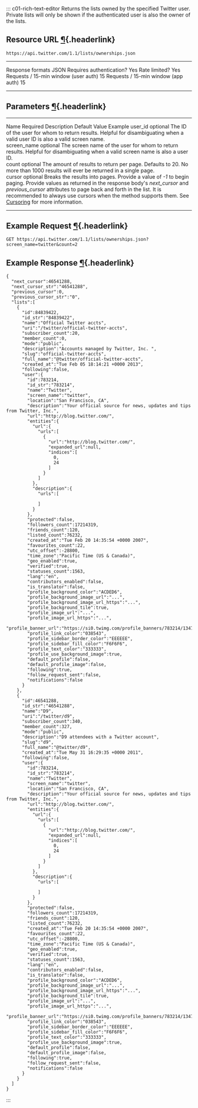 <div>

::: c01-rich-text-editor
Returns the lists owned by the specified Twitter user. Private lists
will only be shown if the authenticated user is also the owner of the
lists.

## Resource URL [¶](#resource-url){.headerlink}

` https://api.twitter.com/1.1/lists/ownerships.json `

  -------------------------------------- ------
  Response formats                       JSON
  Requires authentication?               Yes
  Rate limited?                          Yes
  Requests / 15-min window (user auth)   15
  Requests / 15-min window (app auth)    15
  -------------------------------------- ------

## Parameters [¶](#parameters){.headerlink}

  ------------- ---------- ------------------------------------------------------------------------------------------------------------------------------------------------------------------------------------------------------------------------------------------------------------------------------------------------------------------------------------------------------- --------------- ---------
  Name          Required   Description                                                                                                                                                                                                                                                                                                                                             Default Value   Example
  user_id       optional   The ID of the user for whom to return results. Helpful for disambiguating when a valid user ID is also a valid screen name.                                                                                                                                                                                                                                             
  screen_name   optional   The screen name of the user for whom to return results. Helpful for disambiguating when a valid screen name is also a user ID.                                                                                                                                                                                                                                          
  count         optional   The amount of results to return per page. Defaults to 20. No more than 1000 results will ever be returned in a single page.                                                                                                                                                                                                                                             
  cursor        optional   Breaks the results into pages. Provide a value of *-1* to begin paging. Provide values as returned in the response body\'s *next_cursor* and *previous_cursor* attributes to page back and forth in the list. It is recommended to always use cursors when the method supports them. See [Cursoring](/en/docs/basics/cursoring) for more information.                   
  ------------- ---------- ------------------------------------------------------------------------------------------------------------------------------------------------------------------------------------------------------------------------------------------------------------------------------------------------------------------------------------------------------- --------------- ---------

## Example Request [¶](#example-request){.headerlink}

` GET https://api.twitter.com/1.1/lists/ownerships.json?screen_name=twitter&count=2 `

## Example Response [¶](#example-response){.headerlink}

    {
      "next_cursor":46541288,
      "next_cursor_str":"46541288",
      "previous_cursor":0,
      "previous_cursor_str":"0",
      "lists":[
        {
          "id":84839422,
          "id_str":"84839422",
          "name":"Official Twitter accts",
          "uri":"/twitter/official-twitter-accts",
          "subscriber_count":20,
          "member_count":0,
          "mode":"public",
          "description":"Accounts managed by Twitter, Inc. ",
          "slug":"official-twitter-accts",
          "full_name":"@twitter/official-twitter-accts",
          "created_at":"Tue Feb 05 18:14:21 +0000 2013",
          "following":false,
          "user":{
            "id":783214,
            "id_str":"783214",
            "name":"Twitter",
            "screen_name":"twitter",
            "location":"San Francisco, CA",
            "description":"Your official source for news, updates and tips from Twitter, Inc.",
            "url":"http://blog.twitter.com/",
            "entities":{
              "url":{
                "urls":[
                  {
                    "url":"http://blog.twitter.com/",
                    "expanded_url":null,
                    "indices":[
                      0,
                      24
                    ]
                  }
                ]
              },
              "description":{
                "urls":[

                ]
              }
            },
            "protected":false,
            "followers_count":17214319,
            "friends_count":120,
            "listed_count":76232,
            "created_at":"Tue Feb 20 14:35:54 +0000 2007",
            "favourites_count":22,
            "utc_offset":-28800,
            "time_zone":"Pacific Time (US & Canada)",
            "geo_enabled":true,
            "verified":true,
            "statuses_count":1563,
            "lang":"en",
            "contributors_enabled":false,
            "is_translator":false,
            "profile_background_color":"ACDED6",
            "profile_background_image_url":"...",
            "profile_background_image_url_https":"...",
            "profile_background_tile":true,
            "profile_image_url":"...",
            "profile_image_url_https":"...",
            "profile_banner_url":"https://si0.twimg.com/profile_banners/783214/1347405327",
            "profile_link_color":"038543",
            "profile_sidebar_border_color":"EEEEEE",
            "profile_sidebar_fill_color":"F6F6F6",
            "profile_text_color":"333333",
            "profile_use_background_image":true,
            "default_profile":false,
            "default_profile_image":false,
            "following":true,
            "follow_request_sent":false,
            "notifications":false
          }
        },
        {
          "id":46541288,
          "id_str":"46541288",
          "name":"D9",
          "uri":"/twitter/d9",
          "subscriber_count":340,
          "member_count":327,
          "mode":"public",
          "description":"D9 attendees with a Twitter account",
          "slug":"d9",
          "full_name":"@twitter/d9",
          "created_at":"Tue May 31 16:29:35 +0000 2011",
          "following":false,
          "user":{
            "id":783214,
            "id_str":"783214",
            "name":"Twitter",
            "screen_name":"twitter",
            "location":"San Francisco, CA",
            "description":"Your official source for news, updates and tips from Twitter, Inc.",
            "url":"http://blog.twitter.com/",
            "entities":{
              "url":{
                "urls":[
                  {
                    "url":"http://blog.twitter.com/",
                    "expanded_url":null,
                    "indices":[
                      0,
                      24
                    ]
                  }
                ]
              },
              "description":{
                "urls":[

                ]
              }
            },
            "protected":false,
            "followers_count":17214319,
            "friends_count":120,
            "listed_count":76232,
            "created_at":"Tue Feb 20 14:35:54 +0000 2007",
            "favourites_count":22,
            "utc_offset":-28800,
            "time_zone":"Pacific Time (US & Canada)",
            "geo_enabled":true,
            "verified":true,
            "statuses_count":1563,
            "lang":"en",
            "contributors_enabled":false,
            "is_translator":false,
            "profile_background_color":"ACDED6",
            "profile_background_image_url":"...",
            "profile_background_image_url_https":"...",
            "profile_background_tile":true,
            "profile_image_url":"...",
            "profile_image_url_https":"...",
            "profile_banner_url":"https://si0.twimg.com/profile_banners/783214/1347405327",
            "profile_link_color":"038543",
            "profile_sidebar_border_color":"EEEEEE",
            "profile_sidebar_fill_color":"F6F6F6",
            "profile_text_color":"333333",
            "profile_use_background_image":true,
            "default_profile":false,
            "default_profile_image":false,
            "following":true,
            "follow_request_sent":false,
            "notifications":false
          }
        }
      ]
    }
:::

</div>

